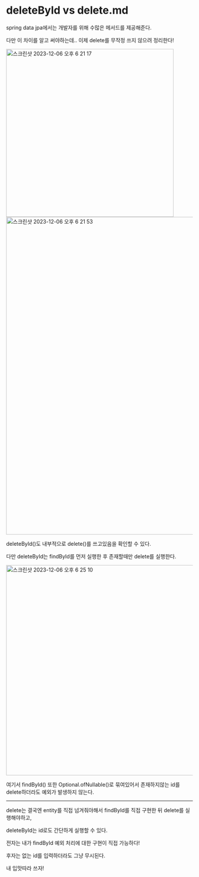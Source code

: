 # deleteById vs delete.md

spring data jpa에서는 개발자를 위해 수많은 메서드를 제공해준다.

다만 이 차이를 알고 써야하는데.. 이제 delete를 무작정 쓰지 않으려 정리한다!

<img width="452" alt="스크린샷 2023-12-06 오후 6 21 17" src="https://github.com/YongNyeo/TIL/assets/109174778/9911599f-37bc-4195-99a5-a9f480c77a11">
<img width="855" alt="스크린샷 2023-12-06 오후 6 21 53" src="https://github.com/YongNyeo/TIL/assets/109174778/85923aa7-3a0d-47e6-a7c2-ba2c7631c745">


deleteById()도 내부적으로 delete()를 쓰고있음을 확인할 수 있다.

다만 deleteById는 findById를 먼저 실행한 후 존재할때만 delete를 실행한다.

<img width="566" alt="스크린샷 2023-12-06 오후 6 25 10" src="https://github.com/YongNyeo/TIL/assets/109174778/1ea6b657-0cfe-44c3-af30-cdbdfbc8fe0d">

여기서 findById() 또한 Optional.ofNullable()로 묶여있어서 존재하지않는 id를 delete하더라도 예외가 발생하지 않는다.

---

delete는 결국엔 entity를 직접 넘겨줘야해서 findById를 직접 구현한 뒤  delete를 실행해야하고,

deleteById는 id로도 간단하게 실행할 수 있다.

전자는 내가 findById 예외 처리에 대한 구현이 직접 가능하다!

후자는 없는 id를 입력하더라도 그냥 무시된다. 

내 입맛따라 쓰자!

